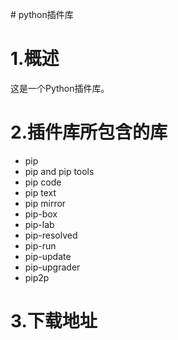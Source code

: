 ﻿﻿# python插件库
# 1.概述
这是一个Python插件库。

# 2.插件库所包含的库
- pip
- pip and pip tools
- pip code
- pip text
- pip mirror
- pip-box
- pip-lab
- pip-resolved
- pip-run
- pip-update
- pip-upgrader
- pip2p

# 3.下载地址

